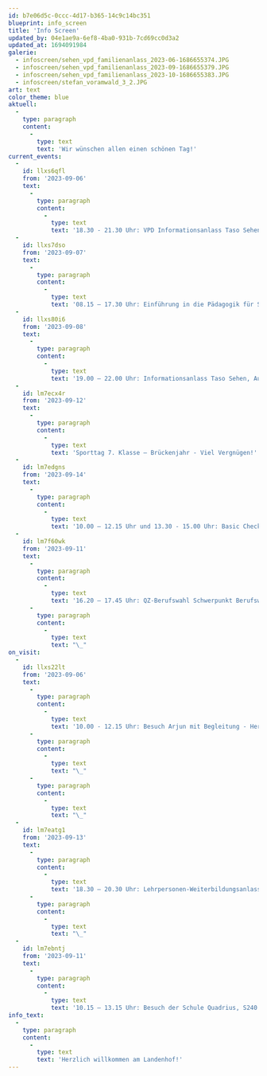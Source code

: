 ```yaml
---
id: b7e06d5c-0ccc-4d17-b365-14c9c14bc351
blueprint: info_screen
title: 'Info Screen'
updated_by: 04e1ae9a-6ef8-4ba0-931b-7cd69cc0d3a2
updated_at: 1694091984
galerie:
  - infoscreen/sehen_vpd_familienanlass_2023-06-1686655374.JPG
  - infoscreen/sehen_vpd_familienanlass_2023-09-1686655379.JPG
  - infoscreen/sehen_vpd_familienanlass_2023-10-1686655383.JPG
  - infoscreen/stefan_voramwald_3_2.JPG
art: text
color_theme: blue
aktuell:
  -
    type: paragraph
    content:
      -
        type: text
        text: 'Wir wünschen allen einen schönen Tag!'
current_events:
  -
    id: llxs6qfl
    from: '2023-09-06'
    text:
      -
        type: paragraph
        content:
          -
            type: text
            text: '18.30 - 21.30 Uhr: VPD Informationsanlass Taso Sehen, Aula – Viel Vergnügen!'
  -
    id: llxs7dso
    from: '2023-09-07'
    text:
      -
        type: paragraph
        content:
          -
            type: text
            text: '08.15 – 17.30 Uhr: Einführung in die Pädagogik für Schwerhörige und Gehörlose 2023/2024, Aula – Viel Vergnügen'
  -
    id: llxs80i6
    from: '2023-09-08'
    text:
      -
        type: paragraph
        content:
          -
            type: text
            text: '19.00 – 22.00 Uhr: Informationsanlass Taso Sehen, Aula – Viel Vergnügen!'
  -
    id: lm7ecx4r
    from: '2023-09-12'
    text:
      -
        type: paragraph
        content:
          -
            type: text
            text: 'Sporttag 7. Klasse – Brückenjahr - Viel Vergnügen!'
  -
    id: lm7edgns
    from: '2023-09-14'
    text:
      -
        type: paragraph
        content:
          -
            type: text
            text: '10.00 – 12.15 Uhr und 13.30 - 15.00 Uhr: Basic Check 9.Klasse, Informatikraum 108 - Viel Glück!'
  -
    id: lm7f60wk
    from: '2023-09-11'
    text:
      -
        type: paragraph
        content:
          -
            type: text
            text: '16.20 – 17.45 Uhr: QZ-Berufswahl Schwerpunkt Berufswahlprozess, Aula - Viel Vergnügen!'
      -
        type: paragraph
        content:
          -
            type: text
            text: "\_"
on_visit:
  -
    id: llxs22lt
    from: '2023-09-06'
    text:
      -
        type: paragraph
        content:
          -
            type: text
            text: '10.00 - 12.15 Uhr: Besuch Arjun mit Begleitung - Herzlich willkommen!'
      -
        type: paragraph
        content:
          -
            type: text
            text: "\_"
      -
        type: paragraph
        content:
          -
            type: text
            text: "\_"
  -
    id: lm7eatg1
    from: '2023-09-13'
    text:
      -
        type: paragraph
        content:
          -
            type: text
            text: '18.30 – 20.30 Uhr: Lehrpersonen-Weiterbildungsanlass VPD, Aula - Viel Vergnügen!'
      -
        type: paragraph
        content:
          -
            type: text
            text: "\_"
  -
    id: lm7ebntj
    from: '2023-09-11'
    text:
      -
        type: paragraph
        content:
          -
            type: text
            text: '10.15 – 13.15 Uhr: Besuch der Schule Quadrius, S240 - Herzlich willkommen!'
info_text:
  -
    type: paragraph
    content:
      -
        type: text
        text: 'Herzlich willkommen am Landenhof!'
---
```

